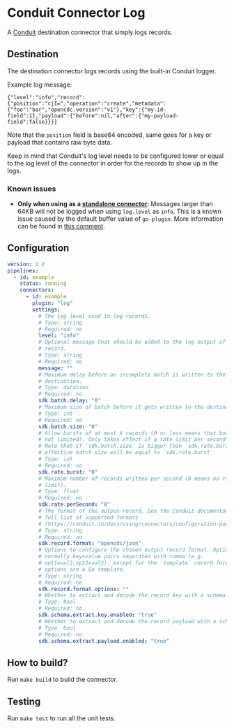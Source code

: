 # Conduit Connector Log

A [Conduit](https://conduit.io) destination connector that simply logs records.

<!-- readmegen:description -->
## Destination

The destination connector logs records using the built-in Conduit logger.

Example log message:

```
{"level":"info","record":{"position":"cjI=","operation":"create","metadata":{"foo":"bar","opencdc.version":"v1"},"key":{"my-id-field":1},"payload":{"before":nil,"after":{"my-payload-field":false}}}}
```

Note that the `position` field is base64 encoded, same goes for a key or payload
that contains raw byte data.

Keep in mind that Conduit's log level needs to be configured lower or equal to
the log level of the connector in order for the records to show up in the logs.

### Known issues

- **Only when using as a [standalone connector](https://conduit.io/docs/core-concepts#standalone-connector)**: Messages larger than 64KB will not be logged when using `log.level` as `info`.
  This is a known issue caused by the default buffer value of `go-plugin`. More information can be found in [this comment](https://github.com/ConduitIO/conduit-connector-log/issues/81#issuecomment-2904224580).
<!-- /readmegen:description -->

## Configuration

<!-- readmegen:destination.parameters.yaml -->
```yaml
version: 2.2
pipelines:
  - id: example
    status: running
    connectors:
      - id: example
        plugin: "log"
        settings:
          # The log level used to log records.
          # Type: string
          # Required: no
          level: "info"
          # Optional message that should be added to the log output of every
          # record.
          # Type: string
          # Required: no
          message: ""
          # Maximum delay before an incomplete batch is written to the
          # destination.
          # Type: duration
          # Required: no
          sdk.batch.delay: "0"
          # Maximum size of batch before it gets written to the destination.
          # Type: int
          # Required: no
          sdk.batch.size: "0"
          # Allow bursts of at most X records (0 or less means that bursts are
          # not limited). Only takes effect if a rate limit per second is set.
          # Note that if `sdk.batch.size` is bigger than `sdk.rate.burst`, the
          # effective batch size will be equal to `sdk.rate.burst`.
          # Type: int
          # Required: no
          sdk.rate.burst: "0"
          # Maximum number of records written per second (0 means no rate
          # limit).
          # Type: float
          # Required: no
          sdk.rate.perSecond: "0"
          # The format of the output record. See the Conduit documentation for a
          # full list of supported formats
          # (https://conduit.io/docs/using/connectors/configuration-parameters/output-format).
          # Type: string
          # Required: no
          sdk.record.format: "opencdc/json"
          # Options to configure the chosen output record format. Options are
          # normally key=value pairs separated with comma (e.g.
          # opt1=val2,opt2=val2), except for the `template` record format, where
          # options are a Go template.
          # Type: string
          # Required: no
          sdk.record.format.options: ""
          # Whether to extract and decode the record key with a schema.
          # Type: bool
          # Required: no
          sdk.schema.extract.key.enabled: "true"
          # Whether to extract and decode the record payload with a schema.
          # Type: bool
          # Required: no
          sdk.schema.extract.payload.enabled: "true"
```
<!-- /readmegen:destination.parameters.yaml -->

## How to build?

Run `make build` to build the connector.

## Testing

Run `make test` to run all the unit tests.
